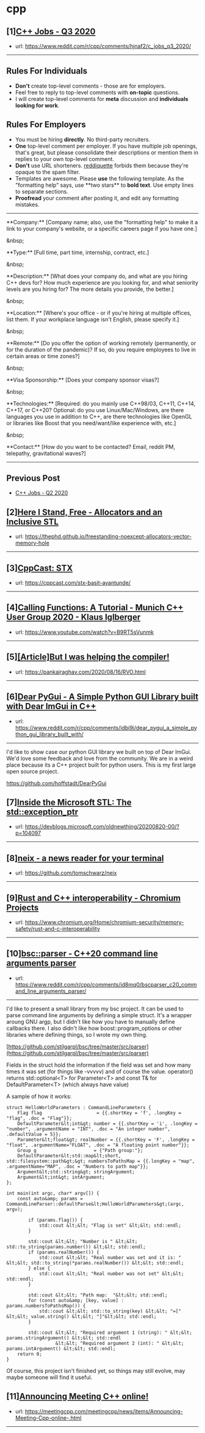 # cpp
## [1][C++ Jobs - Q3 2020](https://www.reddit.com/r/cpp/comments/hjnaf2/c_jobs_q3_2020/)
- url: https://www.reddit.com/r/cpp/comments/hjnaf2/c_jobs_q3_2020/
---
Rules For Individuals
---------------------

* **Don't** create top-level comments - those are for employers.
* Feel free to reply to top-level comments with **on-topic** questions.
* I will create top-level comments for **meta** discussion and **individuals looking for work**.

Rules For Employers
---------------------

* You must be hiring **directly**. No third-party recruiters.
* **One** top-level comment per employer. If you have multiple job openings, that's great, but please consolidate their descriptions or mention them in replies to your own top-level comment.
* **Don't** use URL shorteners. [reddiquette](https://www.reddithelp.com/en/categories/reddit-101/reddit-basics/reddiquette) forbids them because they're opaque to the spam filter.
* Templates are awesome. Please **use** the following template. As the "formatting help" says, use \*\*two stars\*\* to **bold text**. Use empty lines to separate sections.
* **Proofread** your comment after posting it, and edit any formatting mistakes.

---

\*\*Company:\*\* [Company name; also, use the "formatting help" to make it a link to your company's website, or a specific careers page if you have one.]

&amp;nbsp;

\*\*Type:\*\* [Full time, part time, internship, contract, etc.]

&amp;nbsp;

\*\*Description:\*\* [What does your company do, and what are you hiring C++ devs for? How much experience are you looking for, and what seniority levels are you hiring for? The more details you provide, the better.]

&amp;nbsp;

\*\*Location:\*\* [Where's your office - or if you're hiring at multiple offices, list them. If your workplace language isn't English, please specify it.]

&amp;nbsp;

\*\*Remote:\*\* [Do you offer the option of working remotely (permanently, or for the duration of the pandemic)? If so, do you require employees to live in certain areas or time zones?]

&amp;nbsp;

\*\*Visa Sponsorship:\*\* [Does your company sponsor visas?]

&amp;nbsp;

\*\*Technologies:\*\* [Required: do you mainly use C++98/03, C++11, C++14, C++17, or C++20? Optional: do you use Linux/Mac/Windows, are there languages you use in addition to C++, are there technologies like OpenGL or libraries like Boost that you need/want/like experience with, etc.]

&amp;nbsp;

\*\*Contact:\*\* [How do you want to be contacted? Email, reddit PM, telepathy, gravitational waves?]

---

Previous Post
--------------

* [C++ Jobs - Q2 2020](https://www.reddit.com/r/cpp/comments/ft77lv/c_jobs_q2_2020/)
## [2][Here I Stand, Free - Allocators and an Inclusive STL](https://www.reddit.com/r/cpp/comments/idtnn7/here_i_stand_free_allocators_and_an_inclusive_stl/)
- url: https://thephd.github.io/freestanding-noexcept-allocators-vector-memory-hole
---

## [3][CppCast: STX](https://www.reddit.com/r/cpp/comments/ido5v4/cppcast_stx/)
- url: https://cppcast.com/stx-basit-ayantunde/
---

## [4][Calling Functions: A Tutorial - Munich C++ User Group 2020 - Klaus Iglberger](https://www.reddit.com/r/cpp/comments/idt9dw/calling_functions_a_tutorial_munich_c_user_group/)
- url: https://www.youtube.com/watch?v=B9RT5sVunmk
---

## [5][[Article]But I was helping the compiler!](https://www.reddit.com/r/cpp/comments/idg1vd/articlebut_i_was_helping_the_compiler/)
- url: https://pankajraghav.com/2020/08/16/RVO.html
---

## [6][Dear PyGui - A Simple Python GUI Library built with Dear ImGui in C++](https://www.reddit.com/r/cpp/comments/idbi9j/dear_pygui_a_simple_python_gui_library_built_with/)
- url: https://www.reddit.com/r/cpp/comments/idbi9j/dear_pygui_a_simple_python_gui_library_built_with/
---
I'd like to show case our python GUI library we built on top of Dear ImGui. We'd love some feedback and love from the community. We are in a weird place because its a C++ project built for python users. This is my first large open source project.

https://github.com/hoffstadt/DearPyGui
## [7][Inside the Microsoft STL: The std::exception_ptr](https://www.reddit.com/r/cpp/comments/idijf4/inside_the_microsoft_stl_the_stdexception_ptr/)
- url: https://devblogs.microsoft.com/oldnewthing/20200820-00/?p=104097
---

## [8][neix - a news reader for your terminal](https://www.reddit.com/r/cpp/comments/idi1ik/neix_a_news_reader_for_your_terminal/)
- url: https://github.com/tomschwarz/neix
---

## [9][Rust and C++ interoperability - Chromium Projects](https://www.reddit.com/r/cpp/comments/idfbq5/rust_and_c_interoperability_chromium_projects/)
- url: https://www.chromium.org/Home/chromium-security/memory-safety/rust-and-c-interoperability
---

## [10][bsc::parser - C++20 command line arguments parser](https://www.reddit.com/r/cpp/comments/id8mq0/bscparser_c20_command_line_arguments_parser/)
- url: https://www.reddit.com/r/cpp/comments/id8mq0/bscparser_c20_command_line_arguments_parser/
---
I'd like to present a small library from my bsc project. It can be used to parse command line arguments by defining a simple struct. It's a wrapper aroung GNU argp, but I didn't like how you have to manually define callbacks there. I also didn't like how boost::program\_options or other libraries where defining things, so I wrote my own thing.

[https://github.com/stilgarpl/bsc/tree/master/src/parser](https://github.com/stilgarpl/bsc/tree/master/src/parser)

Fields in the struct hold the information if the field was set and how many times it was set (for things like -vvvvv) and of course the value. operator() returns std::optional&lt;T&gt; for Parameter&lt;T&gt; and const T&amp; for DefaultParameter&lt;T&gt; (which always have value)

A sample of how it works:

    struct HelloWorldParameters : CommandLineParameters {
        Flag flag                    = {{.shortKey = 'f', .longKey = "flag", .doc = "Flag"}};
        DefaultParameter&lt;int&gt; number = {{.shortKey = 'i', .longKey = "number", .argumentName = "INT", .doc = "An integer number", .defaultValue = 5}};
        Parameter&lt;float&gt; realNumber = {{.shortKey = 'F', .longKey = "float", .argumentName="FLOAT", .doc = "A floating point number"}};
        Group g                     = {"Path group:"};
        DefaultParameter&lt;std::map&lt;short, std::filesystem::path&gt;&gt; numbersToPathsMap = {{.longKey = "map", .argumentName="MAP", .doc = "Numbers to path map"}};
        Argument&lt;std::string&gt; stringArgument;
        Argument&lt;int&gt; intArgument;
    };
    
    int main(int argc, char* argv[]) {
        const auto&amp; params = CommandLineParser::defaultParse&lt;HelloWorldParameters&gt;(argc, argv);
        
            if (params.flag()) {
                std::cout &lt;&lt; "Flag is set" &lt;&lt; std::endl;
            }
        
            std::cout &lt;&lt; "Number is " &lt;&lt; std::to_string(params.number()) &lt;&lt; std::endl;
            if (params.realNumber()) {
                std::cout &lt;&lt; "Real number was set and it is: " &lt;&lt; std::to_string(*params.realNumber()) &lt;&lt; std::endl;
            } else {
                std::cout &lt;&lt; "Real number was not set" &lt;&lt; std::endl;
            }
        
            std::cout &lt;&lt; "Path map:  "&lt;&lt; std::endl;
            for (const auto&amp; [key, value] : params.numbersToPathsMap()) {
                std::cout &lt;&lt; std::to_string(key) &lt;&lt; "=[" &lt;&lt; value.string() &lt;&lt; "]"&lt;&lt; std::endl;
            }
        
            std::cout &lt;&lt; "Required argument 1 (string): " &lt;&lt; params.stringArgument() &lt;&lt; std::endl
                      &lt;&lt; "Required argument 2 (int): " &lt;&lt; params.intArgument() &lt;&lt; std::endl;
        return 0;
    }

Of course, this project isn't finished yet, so things may still evolve, may maybe someone will find it useful.
## [11][Announcing Meeting C++ online!](https://www.reddit.com/r/cpp/comments/idbeyk/announcing_meeting_c_online/)
- url: https://meetingcpp.com/meetingcpp/news/items/Announcing-Meeting-Cpp-online-.html
---

